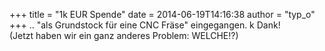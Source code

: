 +++
title = "1k EUR Spende"
date = 2014-06-19T14:16:38
author = "typ_o"
+++
.. "als Grundstock für eine CNC Fräse" eingegangen. k Dank\!  
(Jetzt haben wir ein ganz anderes Problem: WELCHE\!?)
